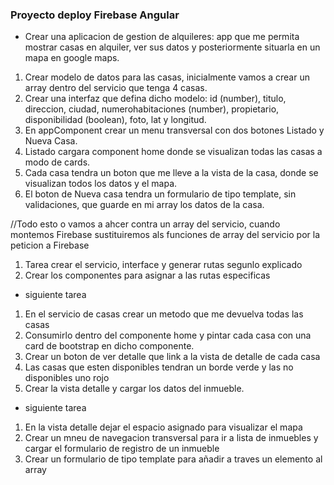 ### Proyecto deploy Firebase Angular

- Crear una aplicacion de gestion de alquileres: app que me permita mostrar casas en alquiler, ver sus datos y posteriormente situarla en un mapa en google maps.

1. Crear modelo de datos para las casas, inicialmente vamos a crear un array dentro del servicio que tenga 4 casas.
2. Crear una interfaz que defina dicho modelo: id (number), titulo, direccion, ciudad, numerohabitaciones (number), propietario, disponibilidad (boolean), foto, lat y longitud.
3. En appComponent crear un menu transversal con dos botones Listado y Nueva Casa.
4. Listado cargara component home donde se visualizan todas las casas a modo de cards.
5. Cada casa tendra un boton que me lleve a la vista de la casa, donde se visualizan todos los datos y el mapa.
6. El boton de Nueva casa tendra un formulario de tipo template, sin validaciones, que guarde en mi array los datos de la casa.

//Todo esto o vamos a ahcer contra un array del servicio, cuando montemos Firebase sustituiremos als funciones de array del servicio por la peticion a Firebase

1. Tarea crear el servicio, interface y generar rutas segunlo explicado
2. Crear los componentes para asignar a las rutas especificas

- siguiente tarea

1. En el servicio de casas crear un metodo que me devuelva todas las casas
2. Consumirlo dentro del componente home y pintar cada casa con una card de bootstrap en dicho componente.
3. Crear un boton de ver detalle que link a la vista de detalle de cada casa
4. Las casas que esten disponibles tendran un borde verde y las no disponibles uno rojo
5. Crear la vista detalle y cargar los datos del inmueble.

- siguiente tarea

1. En la vista detalle dejar el espacio asignado para visualizar el mapa
2. Crear un mneu de navegacion transversal para ir a lista de inmuebles y cargar el formulario de registro de un inmueble
3. Crear un formulario de tipo template para añadir a traves un elemento al array
